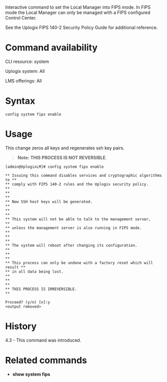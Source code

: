 <!-- 5.4 -->

Interactive command to set the Local Manager into FIPS mode.  In FIPS mode the Local Manager can only be managed with a FIPS configured Control Center.

See the Uplogix FIPS 140-2 Security Policy Guide for additional reference.

# Command availability 

CLI resource: system

Uplogix system: All

LMS offerings: All

# Syntax 

```
config system fips enable
```

# Usage 

This change zeros all keys and regenerates ssh key pairs.  

> **Note: THIS PROCESS IS NOT REVERSIBLE**.                                          

```
[admin@UplogixLM]# config system fips enable

** Issuing this command disables services and cryptographic algorithms to **
** comply with FIPS 140-2 rules and the Uplogix security policy.          **
**                                                                        **
** New SSH host keys will be generated.                                   **
**                                                                        **
** This system will not be able to talk to the management server,         **
** unless the management server is also running in FIPS mode.             **
**                                                                        **
** The system will reboot after changing its configuration.               **
**                                                                        **
** This process can only be undone with a factory reset which will result **
** in all data being lost.                                                **
**                                                                        **
** THIS PROCESS IS IRREVERSIBLE.                                          **

Proceed? (y/n) [n]:y
<output removed>
```

# History 

4.3 - This command was introduced.

# Related commands 

- **show system fips**
